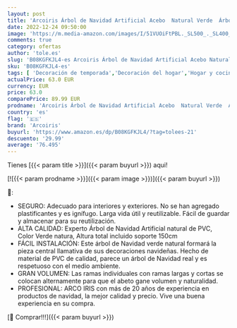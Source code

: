 ```yaml
---
layout: post
title: 'Arcoiris Árbol de Navidad Artificial Acebo  Natural Verde  Árbol de Navidad Artificial Extra Relleno  Arboles  Material PVC  Soporte deMetal  150CM  Nieve y Acebo '
date: 2022-12-24 09:50:00
image: 'https://m.media-amazon.com/images/I/51VUOiFtPBL._SL500_._SL400_.jpg'
comments: true
category: ofertas
author: 'tole.es'
slug: 'B08KGFKJL4-es Arcoiris Árbol de Navidad Artificial Acebo Natural Verde...'
sku: 'B08KGFKJL4-es'
tags: [ 'Decoración de temporada','Decoración del hogar','Hogar y cocina','arcoiris','navidad','Árboles de navidad','🇪🇸', ]
actualPrice: 63.0 EUR
currency: EUR
price: 63.0
comparePrice: 89.99 EUR
prodname: 'Arcoiris Árbol de Navidad Artificial Acebo  Natural Verde  Árbol de Navidad Artificial Extra Relleno  Arboles  Material PVC  Soporte deMetal  150CM  Nieve y Acebo '
country: 'es'
flag: '🇪🇸'
brand: 'Arcoiris'
buyurl: 'https://www.amazon.es/dp/B08KGFKJL4/?tag=tolees-21'
descuento: '29.99'
average: '76.495'
---
```


Tienes [{{< param title >}}]({{< param buyurl >}}) aqui!

[![{{< param prodname >}}]({{< param image >}})]({{< param buyurl >}})

🔎:

- SEGURO: Adecuado para interiores y exteriores. No se han agregado plastificantes y es ignífugo. Larga vida útil y reutilizable. Fácil de guardar y almacenar para su reutilización.
- ALTA CALIDAD: Experto Árbol de Navidad Artificial natural de PVC, Color Verde natura, Altura total incluido soporte 150cm
- FÁCIL INSTALACIÓN: Este árbol de Navidad verde natural formará la pieza central llamativa de sus decoraciones navideñas. Hecho de material de PVC de calidad, parece un árbol de Navidad real y es respetuoso con el medio ambiente.
- GRAN VOLUMEN: Las ramas individuales con ramas largas y cortas se colocan alternamente para que el abeto gane volumen y naturalidad.
- PROFESIONAL: ARCO IRIS con más de 20 años de experiencia en productos de navidad, la mejor calidad y precio. Vive una buena experiencia en su compra.

[🛒 Comprar!!!]({{< param buyurl >}})
